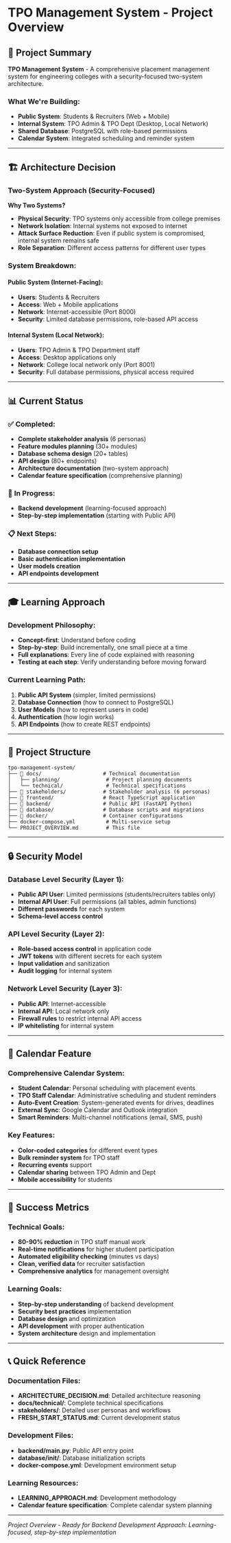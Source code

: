 # TPO Management System - Project Overview

## 🎯 **Project Summary**

**TPO Management System** - A comprehensive placement management system for engineering colleges with a security-focused two-system architecture.

### **What We're Building:**
- **Public System**: Students & Recruiters (Web + Mobile)
- **Internal System**: TPO Admin & TPO Dept (Desktop, Local Network)
- **Shared Database**: PostgreSQL with role-based permissions
- **Calendar System**: Integrated scheduling and reminder system

---

## 🏗️ **Architecture Decision**

### **Two-System Approach (Security-Focused)**

**Why Two Systems?**
- **Physical Security**: TPO systems only accessible from college premises
- **Network Isolation**: Internal systems not exposed to internet
- **Attack Surface Reduction**: Even if public system is compromised, internal system remains safe
- **Role Separation**: Different access patterns for different user types

### **System Breakdown:**

#### **Public System (Internet-Facing):**
- **Users**: Students & Recruiters
- **Access**: Web + Mobile applications
- **Network**: Internet-accessible (Port 8000)
- **Security**: Limited database permissions, role-based API access

#### **Internal System (Local Network):**
- **Users**: TPO Admin & TPO Department staff
- **Access**: Desktop applications only
- **Network**: College local network only (Port 8001)
- **Security**: Full database permissions, physical access required

---

## 📊 **Current Status**

### ✅ **Completed:**
- **Complete stakeholder analysis** (6 personas)
- **Feature modules planning** (30+ modules)
- **Database schema design** (20+ tables)
- **API design** (80+ endpoints)
- **Architecture documentation** (two-system approach)
- **Calendar feature specification** (comprehensive planning)

### 🔄 **In Progress:**
- **Backend development** (learning-focused approach)
- **Step-by-step implementation** (starting with Public API)

### 📋 **Next Steps:**
- **Database connection setup**
- **Basic authentication implementation**
- **User models creation**
- **API endpoints development**

---

## 🎓 **Learning Approach**

### **Development Philosophy:**
- **Concept-first**: Understand before coding
- **Step-by-step**: Build incrementally, one small piece at a time
- **Full explanations**: Every line of code explained with reasoning
- **Testing at each step**: Verify understanding before moving forward

### **Current Learning Path:**
1. **Public API System** (simpler, limited permissions)
2. **Database Connection** (how to connect to PostgreSQL)
3. **User Models** (how to represent users in code)
4. **Authentication** (how login works)
5. **API Endpoints** (how to create REST endpoints)

---

## 📁 **Project Structure**

```
tpo-management-system/
├── 📁 docs/                    # Technical documentation
│   ├── planning/               # Project planning documents
│   └── technical/              # Technical specifications
├── 📁 stakeholders/            # Stakeholder analysis (6 personas)
├── 📁 frontend/                # React TypeScript application
├── 📁 backend/                 # Public API (FastAPI Python)
├── 📁 database/                # Database scripts and migrations
├── 📁 docker/                  # Container configurations
├── docker-compose.yml          # Multi-service setup
└── PROJECT_OVERVIEW.md         # This file
```

---

## 🔒 **Security Model**

### **Database Level Security (Layer 1):**
- **Public API User**: Limited permissions (students/recruiters tables only)
- **Internal API User**: Full permissions (all tables, admin functions)
- **Different passwords** for each system
- **Schema-level access control**

### **API Level Security (Layer 2):**
- **Role-based access control** in application code
- **JWT tokens** with different secrets for each system
- **Input validation** and sanitization
- **Audit logging** for internal system

### **Network Level Security (Layer 3):**
- **Public API**: Internet-accessible
- **Internal API**: Local network only
- **Firewall rules** to restrict internal API access
- **IP whitelisting** for internal system

---

## 📅 **Calendar Feature**

### **Comprehensive Calendar System:**
- **Student Calendar**: Personal scheduling with placement events
- **TPO Staff Calendar**: Administrative scheduling and student reminders
- **Auto-Event Creation**: System-generated events for drives, deadlines
- **External Sync**: Google Calendar and Outlook integration
- **Smart Reminders**: Multi-channel notifications (email, SMS, push)

### **Key Features:**
- **Color-coded categories** for different event types
- **Bulk reminder system** for TPO staff
- **Recurring events** support
- **Calendar sharing** between TPO Admin and Dept
- **Mobile accessibility** for students

---

## 🎯 **Success Metrics**

### **Technical Goals:**
- **80-90% reduction** in TPO staff manual work
- **Real-time notifications** for higher student participation
- **Automated eligibility checking** (minutes vs days)
- **Clean, verified data** for recruiter satisfaction
- **Comprehensive analytics** for management oversight

### **Learning Goals:**
- **Step-by-step understanding** of backend development
- **Security best practices** implementation
- **Database design** and optimization
- **API development** with proper authentication
- **System architecture** design and implementation

---

## 📞 **Quick Reference**

### **Documentation Files:**
- **ARCHITECTURE_DECISION.md**: Detailed architecture reasoning
- **docs/technical/**: Complete technical specifications
- **stakeholders/**: Detailed user personas and workflows
- **FRESH_START_STATUS.md**: Current development status

### **Development Files:**
- **backend/main.py**: Public API entry point
- **database/init/**: Database initialization scripts
- **docker-compose.yml**: Development environment setup

### **Learning Resources:**
- **LEARNING_APPROACH.md**: Development methodology
- **Calendar feature specification**: Complete calendar system planning

---

*Project Overview - Ready for Backend Development*
*Approach: Learning-focused, step-by-step implementation*